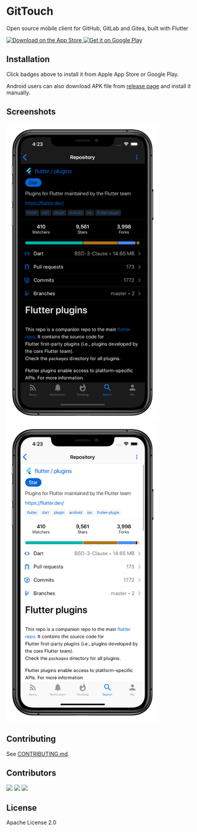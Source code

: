 # GitTouch

Open source mobile client for GitHub, GitLab and Gitea, built with Flutter

<p>
  <a href="https://itunes.apple.com/us/app/gittouch/id1452042346">
    <img alt="Download on the App Store" title="App Store" src="https://raw.githubusercontent.com/pd4d10/git-touch/master/assets/app-store-badge.png" height="50" />
  </a>
  <a href="https://play.google.com/store/apps/details?id=io.github.pd4d10.gittouch">
    <img alt="Get it on Google Play" title="Google Play" src="https://raw.githubusercontent.com/pd4d10/git-touch/master/assets/google-play-badge.png" height="50" />
  </a>
</p>

## Installation

Click badges above to install it from Apple App Store or Google Play.

Android users can also download APK file from [release page](https://github.com/pd4d10/git-touch/releases) and install it manually.

## Screenshots

<p>
  <img src="assets/screenshot-dark.png" alt="Dark screenshot" width="400" />
  <img src="assets/screenshot-light.png" alt="Light screenshot" width="400" />
</p>

## Contributing

See [CONTRIBUTING.md](./CONTRIBUTING.md).

## Contributors

![](https://sourcerer.io/fame/pd4d10/pd4d10/git-touch/images/0)
![](https://sourcerer.io/fame/pd4d10/pd4d10/git-touch/images/1)
![](https://sourcerer.io/fame/pd4d10/pd4d10/git-touch/images/2)

## License

Apache License 2.0
